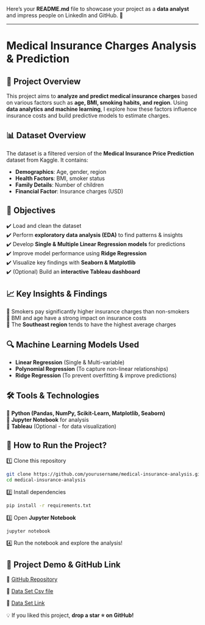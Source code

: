 Here’s your **README.md** file to showcase your project as a **data analyst** and impress people on LinkedIn and GitHub. 🚀

---

# **Medical Insurance Charges Analysis & Prediction**

## **📌 Project Overview**

This project aims to **analyze and predict medical insurance charges** based on various factors such as **age, BMI, smoking habits, and region**. Using **data analytics and machine learning**, I explore how these factors influence insurance costs and build predictive models to estimate charges.

## **📊 Dataset Overview**

The dataset is a filtered version of the **Medical Insurance Price Prediction** dataset from Kaggle. It contains:

-   **Demographics**: Age, gender, region
-   **Health Factors**: BMI, smoker status
-   **Family Details**: Number of children
-   **Financial Factor**: Insurance charges (USD)

## **🎯 Objectives**

✔️ Load and clean the dataset  
✔️ Perform **exploratory data analysis (EDA)** to find patterns & insights  
✔️ Develop **Single & Multiple Linear Regression models** for predictions  
✔️ Improve model performance using **Ridge Regression**  
✔️ Visualize key findings with **Seaborn & Matplotlib**  
✔️ (Optional) Build an **interactive Tableau dashboard**

## **📈 Key Insights & Findings**

🔹 Smokers pay significantly higher insurance charges than non-smokers  
🔹 BMI and age have a strong impact on insurance costs  
🔹 The **Southeast region** tends to have the highest average charges

## **🔍 Machine Learning Models Used**

-   **Linear Regression** (Single & Multi-variable)
-   **Polynomial Regression** (To capture non-linear relationships)
-   **Ridge Regression** (To prevent overfitting & improve predictions)

## **🛠️ Tools & Technologies**

📌 **Python (Pandas, NumPy, Scikit-Learn, Matplotlib, Seaborn)**  
📌 **Jupyter Notebook** for analysis  
📌 **Tableau** (Optional - for data visualization)

## **🚀 How to Run the Project?**

1️⃣ Clone this repository

```bash
git clone https://github.com/yourusername/medical-insurance-analysis.git
cd medical-insurance-analysis
```

2️⃣ Install dependencies

```bash
pip install -r requirements.txt
```

3️⃣ Open **Jupyter Notebook**

```bash
jupyter notebook
```

4️⃣ Run the notebook and explore the analysis!

## **📌 Project Demo & GitHub Link**

<!-- 🔗 [Tableau Dashboard (if applicable)](your_tableau_link_here)   -->

🔗 [GitHub Repository](https://github.com/imadbenmadi/Medical-Insurance-Price-Prediction)

🔗 [Data Set Csv file](https://github.com/imadbenmadi/Medical-Insurance-Price-Prediction/blob/main/data/Medical_insurance.csv)

🔗 [Data Set Link](https://www.kaggle.com/datasets/harishkumardatalab/medical-insurance-price-prediction?resource=download)

💡 If you liked this project, **drop a star ⭐ on GitHub!**

